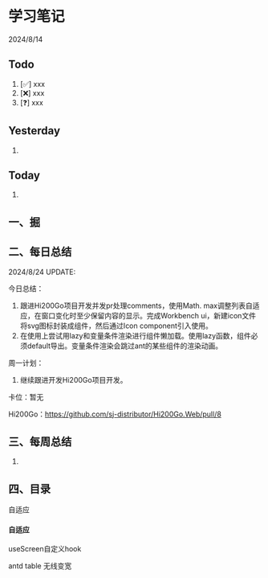 # 学习笔记

2024/8/14



## Todo

1. [✅] xxx
2. [❌] xxx
3. [❓] xxx



## Yesterday

1. 




## Today

1. 



## 一、掘





## 二、每日总结

2024/8/24 UPDATE: 

今日总结：

1. 跟进Hi200Go项目开发并发pr处理comments，使用Math. max调整列表自适应，在窗口变化时至少保留内容的显示。完成Workbench ui，新建icon文件将svg图标封装成组件，然后通过Icon component引入使用。
1. 在使用上尝试用lazy和变量条件渲染进行组件懒加载。使用lazy函数，组件必须default导出。变量条件渲染会跳过ant的某些组件的渲染动画。



周一计划：

1. 继续跟进开发Hi200Go项目开发。

   

卡位：暂无

Hi200Go：https://github.com/sj-distributor/Hi200Go.Web/pull/8



## 三、每周总结

1. 




## 四、目录

自适应



#### 自适应

useScreen自定义hook

antd table 无线变宽





